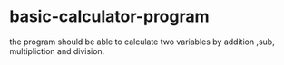 # basic-calculator-program
the program should be able to calculate two variables by addition ,sub, multipliction and division.
